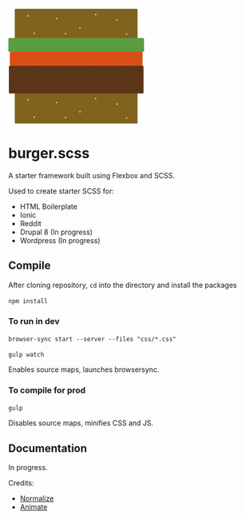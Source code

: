 ![Image of burger](https://raw.githubusercontent.com/m4tuna/burger/master/images/burger-xs.png)


# burger.scss

A starter framework built using Flexbox and SCSS.


Used to create starter SCSS for:
- HTML Boilerplate
- Ionic
- Reddit
- Drupal 8 (In progress)
- Wordpress (In progress)


## Compile
After cloning repository, `cd` into the directory and install the packages

``npm install``

### To run in dev
``browser-sync start --server --files "css/*.css"``

``gulp watch``

Enables source maps, launches browsersync.

### To compile for prod
``gulp``

Disables source maps, minifies CSS and JS.


## Documentation

In progress.


Credits:
- [Normalize](http://normalize.css)
- [Animate](https://daneden.me/animate/)
